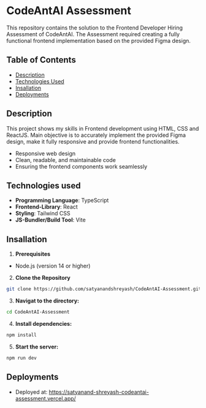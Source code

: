 
# CodeAntAI Assessment

This repository contains the solution to the Frontend Developer Hiring Assessment of CodeAntAI. The Assessment required creating a fully functional frontend implementation based on the provided Figma design.

## Table of Contents
- [Description](#description)
- [Technologies Used](#technologies-used)
- [Insallation](#installation)
- [Deployments](#deployments)

## Description
This project shows my skills in Frontend development using HTML, CSS and ReactJS. Main objective is to accurately implement the provided Figma design, make it fully responsive and provide frontend functionalities.
- Responsive web design
- Clean, readable, and maintainable code
- Ensuring the frontend components work seamlessly

## Technologies used
- **Programming Language**: TypeScript
- **Frontend-Library**: React
- **Styling**: Tailwind CSS
- **JS-Bundler/Build Tool**: Vite

## Insallation
1. **Prerequisites**
- Node.js (version 14 or higher)

2. **Clone the Repository**

```bash
git clone https://github.com/satyanandshreyash/CodeAntAI-Assessment.git
```

3. **Navigat to the directory:**

```bash
cd CodeAntAI-Assessment
```

4. **Install dependencies:**

```bash
npm install
```

5. **Start the server:**

```bash
npm run dev
```


## Deployments
- Deployed at: https://satyanand-shreyash-codeantai-assessment.vercel.app/

